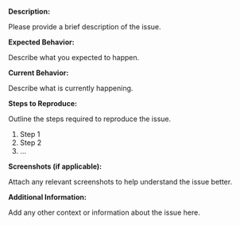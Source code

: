 **Description:**

Please provide a brief description of the issue.

**Expected Behavior:**

Describe what you expected to happen.

**Current Behavior:**

Describe what is currently happening.

**Steps to Reproduce:**

Outline the steps required to reproduce the issue.

1. Step 1
2. Step 2
3. ...

**Screenshots (if applicable):**

Attach any relevant screenshots to help understand the issue better.

**Additional Information:**

Add any other context or information about the issue here.
